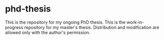 # phd-thesis
This is the repository for my ongoing PhD thesis. This is the work-in-progress repository for my master's thesis. Distribution and modification are allowed only with the author's permission.
